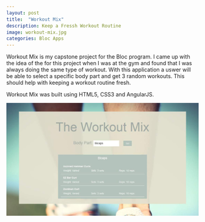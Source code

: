 ```yaml
---
layout: post
title:  "Workout Mix"
description: Keep a Fressh Workout Routine
image: workout-mix.jpg
categories: Bloc Apps
---
```


Workout Mix is my capstone project for the Bloc program. I came up with the idea of the for this project when I was at the gym and found that I was always doing the same type of workout. With this application a uswer will be able to select a specific body part and get 3 random workouts. This should help with keeping a workout routine fresh.

Workout Mix was built using HTML5, CSS3 and AngularJS. 

<div class="preview">
<img src="../img/workout-mix.jpg">
</div>